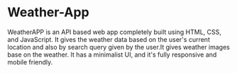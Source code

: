 # Weather-App
WeatherAPP is an API based web app completely built using HTML, CSS,  and JavaScript. It gives the weather data based on the user's current location and also by search query given by the user.It gives weather images base on the weather. It has a minimalist UI, and it's fully responsive and mobile friendly.
